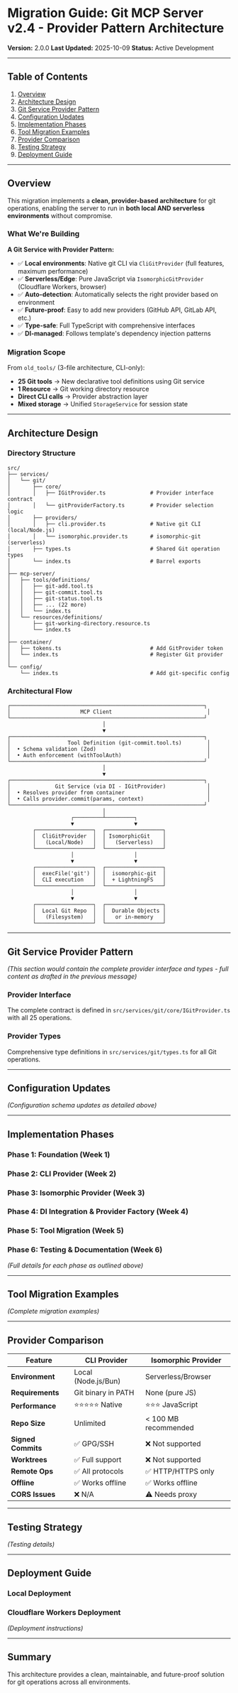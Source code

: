 # Migration Guide: Git MCP Server v2.4 - Provider Pattern Architecture

**Version:** 2.0.0
**Last Updated:** 2025-10-09
**Status:** Active Development

---

## Table of Contents

1. [Overview](#overview)
2. [Architecture Design](#architecture-design)
3. [Git Service Provider Pattern](#git-service-provider-pattern)
4. [Configuration Updates](#configuration-updates)
5. [Implementation Phases](#implementation-phases)
6. [Tool Migration Examples](#tool-migration-examples)
7. [Provider Comparison](#provider-comparison)
8. [Testing Strategy](#testing-strategy)
9. [Deployment Guide](#deployment-guide)

---

## Overview

This migration implements a **clean, provider-based architecture** for git operations, enabling the server to run in **both local AND serverless environments** without compromise.

### What We're Building

**A Git Service with Provider Pattern:**
- ✅ **Local environments**: Native git CLI via `CliGitProvider` (full features, maximum performance)
- ✅ **Serverless/Edge**: Pure JavaScript via `IsomorphicGitProvider` (Cloudflare Workers, browser)
- ✅ **Auto-detection**: Automatically selects the right provider based on environment
- ✅ **Future-proof**: Easy to add new providers (GitHub API, GitLab API, etc.)
- ✅ **Type-safe**: Full TypeScript with comprehensive interfaces
- ✅ **DI-managed**: Follows template's dependency injection patterns

### Migration Scope

From `old_tools/` (3-file architecture, CLI-only):
- **25 Git tools** → New declarative tool definitions using Git service
- **1 Resource** → Git working directory resource
- **Direct CLI calls** → Provider abstraction layer
- **Mixed storage** → Unified `StorageService` for session state

---

## Architecture Design

### Directory Structure

```
src/
├── services/
│   └── git/
│       ├── core/
│       │   ├── IGitProvider.ts              # Provider interface contract
│       │   └── gitProviderFactory.ts        # Provider selection logic
│       ├── providers/
│       │   ├── cli.provider.ts              # Native git CLI (local/Node.js)
│       │   └── isomorphic.provider.ts       # isomorphic-git (serverless)
│       ├── types.ts                         # Shared Git operation types
│       └── index.ts                         # Barrel exports
│
├── mcp-server/
│   ├── tools/definitions/
│   │   ├── git-add.tool.ts
│   │   ├── git-commit.tool.ts
│   │   ├── git-status.tool.ts
│   │   ├── ... (22 more)
│   │   └── index.ts
│   └── resources/definitions/
│       ├── git-working-directory.resource.ts
│       └── index.ts
│
├── container/
│   ├── tokens.ts                            # Add GitProvider token
│   └── index.ts                             # Register Git provider
│
└── config/
    └── index.ts                             # Add git-specific config
```

### Architectural Flow

```
┌─────────────────────────────────────────────────────────────┐
│                      MCP Client                              │
└─────────────────────────────────────────────────────────────┘
                              │
                              ▼
┌─────────────────────────────────────────────────────────────┐
│                  Tool Definition (git-commit.tool.ts)        │
│  • Schema validation (Zod)                                   │
│  • Auth enforcement (withToolAuth)                           │
└─────────────────────────────────────────────────────────────┘
                              │
                              ▼
┌─────────────────────────────────────────────────────────────┐
│              Git Service (via DI - IGitProvider)             │
│  • Resolves provider from container                          │
│  • Calls provider.commit(params, context)                    │
└─────────────────────────────────────────────────────────────┘
                              │
                    ┌─────────┴─────────┐
                    ▼                   ▼
        ┌──────────────────┐  ┌──────────────────┐
        │  CliGitProvider  │  │ IsomorphicGit    │
        │   (Local/Node)   │  │   (Serverless)   │
        └──────────────────┘  └──────────────────┘
                    │                   │
                    ▼                   ▼
        ┌──────────────────┐  ┌──────────────────┐
        │  execFile('git') │  │  isomorphic-git  │
        │  CLI execution   │  │  + LightningFS   │
        └──────────────────┘  └──────────────────┘
                    │                   │
                    ▼                   ▼
        ┌──────────────────┐  ┌──────────────────┐
        │  Local Git Repo  │  │  Durable Objects │
        │   (Filesystem)   │  │   or in-memory   │
        └──────────────────┘  └──────────────────┘
```

---

## Git Service Provider Pattern

*(This section would contain the complete provider interface and types - full content as drafted in the previous message)*

### Provider Interface

The complete contract is defined in `src/services/git/core/IGitProvider.ts` with all 25 operations.

### Provider Types

Comprehensive type definitions in `src/services/git/types.ts` for all Git operations.

---

## Configuration Updates

*(Configuration schema updates as detailed above)*

---

## Implementation Phases

### Phase 1: Foundation (Week 1)
### Phase 2: CLI Provider (Week 2)
### Phase 3: Isomorphic Provider (Week 3)
### Phase 4: DI Integration & Provider Factory (Week 4)
### Phase 5: Tool Migration (Week 5)
### Phase 6: Testing & Documentation (Week 6)

*(Full details for each phase as outlined above)*

---

## Tool Migration Examples

*(Complete migration examples)*

---

## Provider Comparison

| Feature | CLI Provider | Isomorphic Provider |
|---------|-------------|---------------------|
| **Environment** | Local (Node.js/Bun) | Serverless/Browser |
| **Requirements** | Git binary in PATH | None (pure JS) |
| **Performance** | ⭐⭐⭐⭐⭐ Native | ⭐⭐⭐ JavaScript |
| **Repo Size** | Unlimited | < 100 MB recommended |
| **Signed Commits** | ✅ GPG/SSH | ❌ Not supported |
| **Worktrees** | ✅ Full support | ❌ Not supported |
| **Remote Ops** | ✅ All protocols | ✅ HTTP/HTTPS only |
| **Offline** | ✅ Works offline | ✅ Works offline |
| **CORS Issues** | ❌ N/A | ⚠️ Needs proxy |

---

## Testing Strategy

*(Testing details)*

---

## Deployment Guide

### Local Deployment
### Cloudflare Workers Deployment

*(Deployment instructions)*

---

## Summary

This architecture provides a clean, maintainable, and future-proof solution for git operations across all environments.